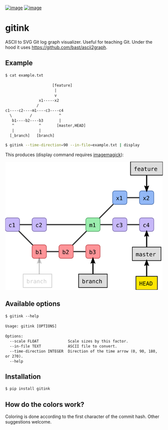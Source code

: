 [![image](https://github.com/bast/gitink/workflows/Test/badge.svg)](https://github.com/bast/gitink/actions)
[![image](https://img.shields.io/badge/license-%20MPL--v2.0-blue.svg)](LICENSE)


# gitink

ASCII to SVG Git log graph visualizer. Useful for teaching Git.
Under the hood it uses https://github.com/bast/ascii2graph.


## Example

```console
$ cat example.txt

                     [feature]
                      |
                      v
               x1-----x2
              /
c1----c2----m1----c3----c4
  \        /            ^
   b1----b2----b3       |
   ^           ^       [master,HEAD]
   |           |
  [_branch]   [branch]
```

```bash
$ gitink --time-direction=90 --in-file=example.txt | display
```

This produces (display command requires
[imagemagick](https://www.imagemagick.org)):

![git log graph example](img/example.svg)


## Available options

```console
$ gitink --help

Usage: gitink [OPTIONS]

Options:
  --scale FLOAT             Scale sizes by this factor.
  --in-file TEXT            ASCII file to convert.
  --time-direction INTEGER  Direction of the time arrow (0, 90, 180, or 270).
  --help
```


## Installation

```bash
$ pip install gitink
```


## How do the colors work?

Coloring is done according to the first character of the commit hash.  Other
suggestions welcome.
